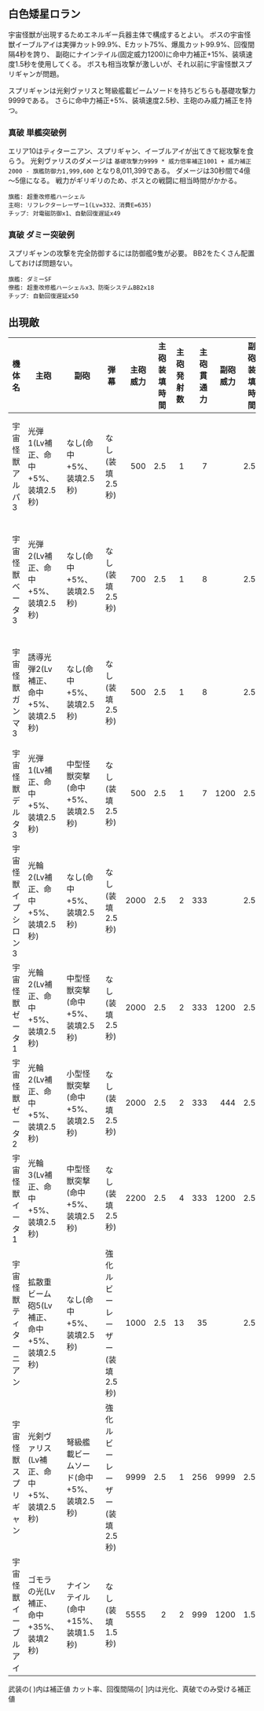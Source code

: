 ## 白色矮星ロラン

宇宙怪獣が出現するためエネルギー兵器主体で構成するとよい。
ボスの宇宙怪獣イーブルアイは実弾カット99.9%、Eカット75%、爆風カット99.9%、回復間隔4秒を誇り、
副砲にナインテイル(固定威力1200)に命中力補正+15%、装填速度1.5秒を使用してくる。
ボスも相当攻撃が激しいが、それ以前に宇宙怪獣スプリギャンが問題。

スプリギャンは光剣ヴァリスと弩級艦載ビームソードを持ちどちらも基礎攻撃力9999である。
さらに命中力補正+5%、装填速度2.5秒、主砲のみ威力補正を持つ。

### 真破 単艦突破例

エリア10はティターニアン、スプリギャン、イーブルアイが出てきて総攻撃を食らう。
光剣ヴァリスのダメージは `基礎攻撃力9999 * 威力倍率補正1001 + 威力補正2000 - 旗艦防御力1,999,600` となり8,011,399である。
ダメージは30秒間で4億～5億になる。
戦力がギリギリのため、ボスとの戦闘に相当時間がかかる。

```
旗艦: 超重改修艦ハーシェル
主砲: リフレクターレーザー1(Lv=332、消費E=635)
チップ: 対電磁防御x1、自動回復遅延x49
```

### 真破 ダミー突破例

スプリギャンの攻撃を完全防御するには防御艦9隻が必要。
BB2をたくさん配置しておけば問題ない。

```
旗艦: ダミーSF
僚艦: 超重改修艦ハーシェルx3、防衛システムBB2x18
チップ: 自動回復遅延x50
```

## 出現敵

<ul class="enemies-list"></ul>

| 機体名                 | 主砲                                        | 副砲                                     | 弾幕                          | 主砲威力 | 主砲装填時間 | 主砲発射数 | 主砲貫通力 | 副砲威力 | 副砲装填時間 | 副砲発射数 | 副砲貫通力 | 弾幕威力 | 弾幕装填時間 | 弾幕発射数 | 弾幕貫通力 | 機関    | 設計図         | 実弾カット | Eカット | 爆風カット | 回避率 | 爆風回避率 | 回復間隔 | 登場ステージ                  |
|------------------------|---------------------------------------------|------------------------------------------|-------------------------------|---------:|-------------:|-----------:|-----------:|---------:|-------------:|-----------:|-----------:|---------:|-------------:|-----------:|-----------:|---------|----------------|-----------:|--------:|-----------:|-------:|-----------:|----------|-------------------------------|
| 宇宙怪獣アルパ3        | 光弾1(Lv補正、命中+5%、装填2.5秒)           | なし(命中+5%、装填2.5秒)                 | なし(装填2.5秒)               |      500 |          2.5 |          1 |          7 |          |          2.5 |            |            |          |          2.5 |            |            | 縮退炉B | テ級弩級戦艦改 |        90% |     50% |      90.9% |     0% |         0% | 12秒     | 1、2、3、4、5、6、7、8、9     |
| 宇宙怪獣ベータ3        | 光弾2(Lv補正、命中+5%、装填2.5秒)           | なし(命中+5%、装填2.5秒)                 | なし(装填2.5秒)               |      700 |          2.5 |          1 |          8 |          |          2.5 |            |            |          |          2.5 |            |            | 縮退炉C | ス級弩級戦艦改 |        90% |     50% |      90.9% |     0% |         0% | 12秒     | 1ボス、2、3、4、5、6、7、8、9 |
| 宇宙怪獣ガンマ3        | 誘導光弾2(Lv補正、命中+5%、装填2.5秒)       | なし(命中+5%、装填2.5秒)                 | なし(装填2.5秒)               |      500 |          2.5 |          1 |          8 |          |          2.5 |            |            |          |          2.5 |            |            | 縮退炉D | ペ級弩級戦艦改 |        90% |     50% |      90.9% |     0% |         0% | 12秒     | 2ボス、3、4、5、6、7、8、9    |
| 宇宙怪獣デルタ3        | 光弾1(Lv補正、命中+5%、装填2.5秒)           | 中型怪獣突撃(命中+5%、装填2.5秒)         | なし(装填2.5秒)               |      500 |          2.5 |          1 |          7 |     1200 |          2.5 |          1 |         50 |          |          2.5 |            |            | 縮退炉E | ペ級弩級戦艦改 |        90% |     50% |      90.9% |     0% |         0% | 12秒     | 3ボス、4、5、6、7、8、9       |
| 宇宙怪獣イプシロン3    | 光輪2(Lv補正、命中+5%、装填2.5秒)           | なし(命中+5%、装填2.5秒)                 | なし(装填2.5秒)               |     2000 |          2.5 |          2 |        333 |          |          2.5 |            |            |          |          2.5 |            |            | 星生炉B | エ級弩級戦艦改 |        90% |     50% |      90.9% |     0% |         0% | 12秒     | 4ボス、5、6、7、8、9          |
| 宇宙怪獣ゼータ1        | 光輪2(Lv補正、命中+5%、装填2.5秒)           | 中型怪獣突撃(命中+5%、装填2.5秒)         | なし(装填2.5秒)               |     2000 |          2.5 |          2 |        333 |     1200 |          2.5 |          1 |         50 |          |          2.5 |            |            | 星生炉C | エ級弩級戦艦改 |        90% |     50% |      90.9% |     0% |         0% | 12秒     | 5ボス、6、7、8、9             |
| 宇宙怪獣ゼータ2        | 光輪2(Lv補正、命中+5%、装填2.5秒)           | 小型怪獣突撃(命中+5%、装填2.5秒)         | なし(装填2.5秒)               |     2000 |          2.5 |          2 |        333 |      444 |          2.5 |          2 |         30 |          |          2.5 |            |            | 星生炉C | エ級弩級戦艦改 |        90% |     50% |      90.9% |     0% |         0% | 12秒     | 6ボス、7、8、9                |
| 宇宙怪獣イータ1        | 光輪3(Lv補正、命中+5%、装填2.5秒)           | 中型怪獣突撃(命中+5%、装填2.5秒)         | なし(装填2.5秒)               |     2200 |          2.5 |          4 |        333 |     1200 |          2.5 |          1 |         50 |          |          2.5 |            |            | 星生炉D | ス級弩級戦艦改 |        90% |     50% |      90.9% |     0% |         0% | 12秒     | 7ボス、8、9                   |
| 宇宙怪獣ティターニアン | 拡散重ビーム砲5(Lv補正、命中+5%、装填2.5秒) | なし(命中+5%、装填2.5秒)                 | 強化ルビーレーザー(装填2.5秒) |     1000 |          2.5 |         13 |         35 |          |          2.5 |            |            |       65 |          2.5 |          2 |         15 | 星生炉D | テ級弩級戦艦改 |        90% |     50% |      90.9% |     0% |         0% | 12秒     | 8ボス、10                     |
| 宇宙怪獣スプリギャン   | 光剣ヴァリス(Lv補正、命中+5%、装填2.5秒)    | 弩級艦載ビームソード(命中+5%、装填2.5秒) | 強化ルビーレーザー(装填2.5秒) |     9999 |          2.5 |          1 |        256 |     9999 |          2.5 |          1 |         99 |       65 |          2.5 |          2 |         15 | 星生炉E | ス級弩級戦艦改 |        90% |     50% |      90.9% |     0% |         0% | 12秒     | 9ボス、10                     |
| 宇宙怪獣イーブルアイ   | ゴモラの光(Lv補正、命中+35%、装填2秒)       | ナインテイル(命中+15%、装填1.5秒)        | なし(装填1.5秒)               |     5555 |            2 |          2 |        999 |     1200 |          1.5 |          9 |         99 |          |          1.5 |            |            | 星生炉F | 天使級光体     |      99.9% |     75% |      99.9% |     0% |         0% | 4秒      | 10ボス                        |

武装の( )内は補正値
カット率、回復間隔の[ ]内は光化、真破でのみ受ける補正値
